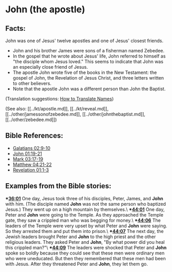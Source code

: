 # John (the apostle) #

## Facts: ##

John was one of Jesus' twelve apostles and one of Jesus' closest friends. 

* John and his brother James were sons of a fisherman named Zebedee.
* In the gospel that he wrote about Jesus' life, John referred to himself as "the disciple whom Jesus loved." This seems to indicate that John was an especially close friend of Jesus.
* The apostle John wrote five of the books in the New Testament: the gospel of John, the Revelation of Jesus Christ, and three letters written to other believers.
* Note that the apostle John was a different person than John the Baptist.

(Translation suggestions: [How to Translate Names](en/ta-vol1/translate/man/translate-names))

(See also: [[../kt/apostle.md]], [[../kt/reveal.md]], [[../other/jamessonofzebedee.md]], [[../other/johnthebaptist.md]], [[../other/zebedee.md]])

## Bible References: ##

* [Galatians 02:9-10](en/tn/gal/help/02/09)
* [John 01:19-21](en/tn/jhn/help/01/19)
* [Mark 03:17-19](en/tn/mrk/help/03/17)
* [Matthew 04:21-22](en/tn/mat/help/04/21)
* [Revelation 01:1-3](en/tn/rev/help/01/01)

## Examples from the Bible stories: ##

  __*[36:01](en/tn/obs/help/36/01)__ One day, Jesus took three of his disciples, Peter, James, and __John__ with him. (The disciple named __John__ was not the same person who baptized Jesus.) They went up on a high mountain by themselves.\\
  __*[44:01](en/tn/obs/help/44/01)__ One day, Peter and __John__ were going to the Temple. As they approached the Temple gate, they saw a crippled man who was begging for money.\\
  __*[44:06](en/tn/obs/help/44/06)__ The leaders of the Temple were very upset by what Peter and __John__ were saying. So they arrested them and put them into prison.\\
  __*[44:07](en/tn/obs/help/44/07)__ The next day, the Jewish leaders brought Peter and __John__ to the high priest and the other religious leaders. They asked Peter and __John__, "By what power did you heal this crippled man?"\\
  __*[44:09](en/tn/obs/help/44/09)__ The leaders were shocked that Peter and __John__ spoke so boldly because they could see that these men were ordinary men who were uneducated. But then they remembered that these men had been with Jesus. After they threatened Peter and __John__, they let them go.